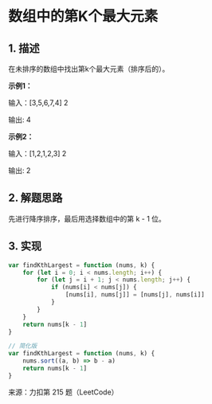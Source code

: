 # 数组中的第K个最大元素

## 1. 描述

在未排序的数组中找出第k个最大元素（排序后的）。

**示例1：**

输入：[3,5,6,7,4] 2

输出: 4

**示例2：**

输入：[1,2,1,2,3] 2

输出: 2

## 2. 解题思路

先进行降序排序，最后用选择数组中的第 k - 1 位。

## 3. 实现

```js
var findKthLargest = function (nums, k) {
    for (let i = 0; i < nums.length; i++) {
        for (let j = i + 1; j < nums.length; j++) {
            if (nums[i] < nums[j]) {
                [nums[i], nums[j]] = [nums[j], nums[i]]
            }
        }
    }
    return nums[k - 1]
}

// 简化版
var findKthLargest = function (nums, k) {
    nums.sort((a, b) => b - a)
    return nums[k - 1]
}
```

来源：力扣第 215 题（LeetCode）

<comment-comment/> 
